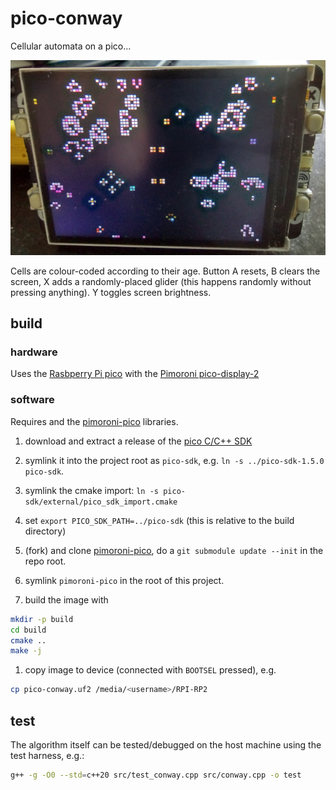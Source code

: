 # pico-conway

Cellular automata on a pico...

![./pico-conway.png](./pico-conway.png)

Cells are colour-coded according to their age. Button A resets, B clears the screen, X adds a randomly-placed glider (this happens randomly without pressing anything). Y toggles screen brightness.

## build

### hardware

Uses the [Rasbperry Pi pico](https://www.raspberrypi.com/products/raspberry-pi-pico/) with the [Pimoroni pico-display-2](https://shop.pimoroni.com/products/pico-display-pack-2-0?variant=39374122582099)

### software

Requires and the [pimoroni-pico](https://github.com/pimoroni/pimoroni-pico) libraries.

1. download and extract a release of the [pico C/C++ SDK](https://github.com/raspberrypi/pico-sdk)

1. symlink it into the project root as `pico-sdk`, e.g. `ln -s ../pico-sdk-1.5.0 pico-sdk`.

1. symlink the cmake import: `ln -s pico-sdk/external/pico_sdk_import.cmake`

1. set `export PICO_SDK_PATH=../pico-sdk` (this is relative to the build directory)

1. (fork) and clone [pimoroni-pico](https://github.com/pimoroni/pimoroni-pico), do a `git submodule update --init` in the repo root.

1. symlink `pimoroni-pico` in the root of this project.

1. build the image with

  ```sh
  mkdir -p build
  cd build
  cmake ..
  make -j
  ```

1. copy image to device (connected with `BOOTSEL` pressed), e.g.

  ```sh
  cp pico-conway.uf2 /media/<username>/RPI-RP2
  ```


## test

The algorithm itself can be tested/debugged on the host machine using the test harness, e.g.:

```sh
g++ -g -O0 --std=c++20 src/test_conway.cpp src/conway.cpp -o test
```
